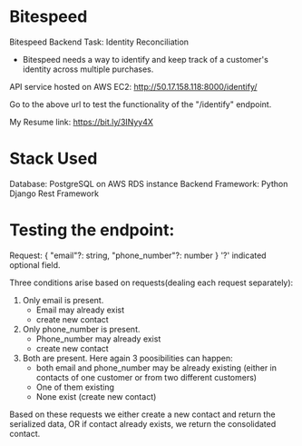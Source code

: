 # Bitespeed
Bitespeed Backend Task: Identity Reconciliation 
- Bitespeed needs a way to identify and keep track of a customer's identity across multiple purchases.

API service hosted on AWS EC2: http://50.17.158.118:8000/identify/

Go to the above url to test the functionality of the "/identify" endpoint.

My Resume link: https://bit.ly/3INyy4X 

# Stack Used
Database: PostgreSQL on AWS RDS instance
Backend Framework: Python Django Rest Framework

# Testing the endpoint:
Request: 
{
	"email"?: string,
	"phone_number"?: number
}
'?' indicated optional field.

Three conditions arise based on requests(dealing each request separately):
1. Only email is present.
    - Email may already exist
    - create new contact
2. Only phone_number is present.
    - Phone_number may already exist
    - create new contact
3. Both are present.
    Here again 3 poosibilities can happen:
    - both email and phone_number may be already existing (either in contacts of one customer or from two different customers)
    - One of them existing 
    - None exist (create new contact)

Based on these requests we either create a new contact and return the serialized data,
OR if contact already exists, we return the consolidated contact.

